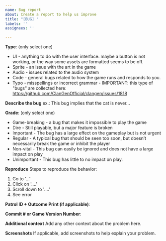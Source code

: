 ```yaml
---
name: Bug report
about: Create a report to help us improve
title: "[BUG] "
labels: ''
assignees: ''

---
```


**Type**: (only select one)
- UI - anything to do with the user interface. maybe a button is not working, or the way some assets are formatted seems to be off. 
- Sprite - an issue with the art in the game
- Audio - issues related to the audio system
- Code - general bugs related to how the game runs and responds to you. 
- Typo - misspellings or incorrect grammar - IMPORTANT: this type of "bugs" are collected here: https://github.com/ClanGenOfficial/clangen/issues/1818

**Describe the bug**
ex.: This bug implies that the cat is never...

**Grade**: (only select one)
- Game-breaking - a bug that makes it impossible to play the game
- Dire - Still playable, but a major feature is broken
- Important - The bug has a large effect on the gameplay but is not urgent
- Regular - A typical bug that should be seen too soon, but doesn’t necessarily break the game or inhibit the player
- Non-vital - This bug can easily be ignored and does not have a large impact on play
- Unimportant - This bug has little to no impact on play. 

**Reproduce**
Steps to reproduce the behavior:
1. Go to '...'
2. Click on '....'
3. Scroll down to '....'
4. See error

**Patrol ID + Outcome Print (if applicable)**:

**Commit # or Game Version Number**: 

**Additional context**
Add any other context about the problem here.

**Screenshots**
If applicable, add screenshots to help explain your problem.
